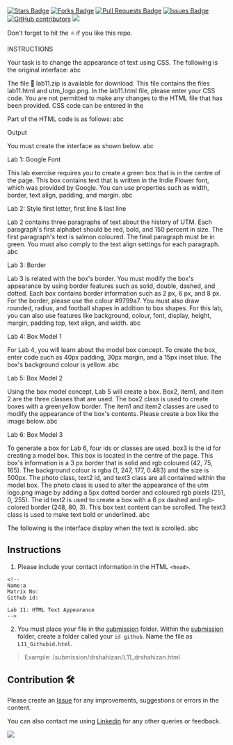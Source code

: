 <a href="https://github.com/drshahizan/learn-php/stargazers"><img src="https://img.shields.io/github/stars/drshahizan/learn-php" alt="Stars Badge"/></a>
<a href="https://github.com/drshahizan/learn-php/network/members"><img src="https://img.shields.io/github/forks/drshahizan/learn-php" alt="Forks Badge"/></a>
<a href="https://github.com/drshahizan/learn-php/pulls"><img src="https://img.shields.io/github/issues-pr/drshahizan/learn-php" alt="Pull Requests Badge"/></a>
<a href="https://github.com/drshahizan/learn-php/issues"><img src="https://img.shields.io/github/issues/drshahizan/learn-php" alt="Issues Badge"/></a>
<a href="https://github.com/drshahizan/learn-php/graphs/contributors"><img alt="GitHub contributors" src="https://img.shields.io/github/contributors/drshahizan/learn-php?color=2b9348"></a>
![](https://visitor-badge.glitch.me/badge?page_id=drshahizan/learn-php)

Don't forget to hit the :star: if you like this repo.

INSTRUCTIONS

Your task is to change the appearance of text using CSS. The following is the original interface:
abc

The file 💾 lab11.zip is available for download. This file contains the files lab11.html and utm_logo.png. In the lab11.html file, please enter your CSS code. You are not permitted to make any changes to the HTML file that has been provided. CSS code can be entered in the <style> tag: 
<style>
/* your css */
</style>

Part of the HTML code is as follows:
abc

Output

You must create the interface as shown below.
abc

Lab 1: Google Font

This lab exercise requires you to create a green box that is in the centre of the page.
This box contains text that is written in the Indie Flower font, which was provided by Google.
You can use properties such as width, border, text align, padding, and margin.
abc

Lab 2: Style first letter, first line & last line

Lab 2 contains three paragraphs of text about the history of UTM.
Each paragraph's first alphabet should be red, bold, and 150 percent in size.
The first paragraph's text is salmon coloured.
The final paragraph must be in green.
You must also comply to the text align settings for each paragraph.
abc

Lab 3: Border

Lab 3 is related with the box's border.
You must modify the box's appearance by using border features such as solid, double, dashed, and dotted.
Each box contains border information such as 2 px, 6 px, and 8 px. For the border, please use the colour #9799a7.
You must also draw rounded, radius, and football shapes in addition to box shapes.
For this lab, you can also use features like background, colour, font, display, height, margin, padding top, text align, and width.
abc

Lab 4: Box Model 1

For Lab 4, you will learn about the model box concept.
To create the box, enter code such as 40px padding, 30px margin, and a 15px inset blue.
The box's background colour is yellow.
abc

Lab 5: Box Model 2

Using the box model concept, Lab 5 will create a box.
Box2, item1, and item 2 are the three classes that are used.
The box2 class is used to create boxes with a greenyellow border.
The item1 and item2 classes are used to modify the appearance of the box's contents.
Please create a box like the image below.
abc

Lab 6: Box Model 3

To generate a box for Lab 6, four ids or classes are used.
box3 is the id for creating a model box. This box is located in the centre of the page. This box's information is a 3 px border that is solid and rgb coloured (42, 75, 165). The background colour is rgba (1, 247, 177, 0.483) and the size is 500px.
The photo class, text2 id, and text3 class are all contained within the model box. The photo class is used to alter the appearance of the utm logo.png image by adding a 5px dotted border and coloured rgb pixels (251, 0, 255).
The id text2 is used to create a box with a 6 px dashed and rgb-colored border (248, 80, 3). This box text content can be scrolled.
The text3 class is used to make text bold or underlined.
abc

The following is the interface display when the text is scrolled.
abc

## Instructions

1. Please include your contact information in the HTML `<head>`.

``` 
<!--
Name:a
Matrix No:
Github id:

Lab 11: HTML Text Appearance
-->
```
2. You must place your file in the [submission](./submission) folder. Within the [submission](./submission) folder, create a folder called your `id github`. Name the file as `L11_Githubid.html`.
  > Example: 
  > /submission/drshahizan/L11_drshahizan.html

## Contribution 🛠️
Please create an [Issue](https://github.com/drshahizan/learn-php/issues) for any improvements, suggestions or errors in the content.

You can also contact me using [Linkedin](https://www.linkedin.com/in/drshahizan/) for any other queries or feedback.

![](https://visitor-badge.glitch.me/badge?page_id=drshahizan)
